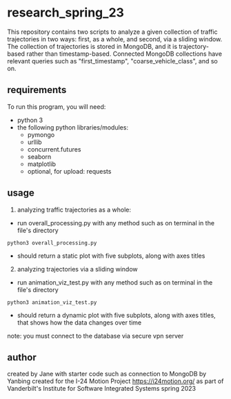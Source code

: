 # research_spring_23
This repository contains two scripts to analyze a given collection of traffic trajectories in two ways: first, as a whole, and second, via a sliding window. The collection of trajectories is stored in MongoDB, and it is trajectory-based rather than timestamp-based. Connected MongoDB collections have relevant queries such as "first_timestamp", "coarse_vehicle_class", and so on. 

## requirements
To run this program, you will need:
- python 3
- the following python libraries/modules:
  - pymongo
  - urllib
  - concurrent.futures
  - seaborn
  - matplotlib
  - optional, for upload: requests
  
## usage
1) analyzing traffic trajectories as a whole:
- run overall_processing.py with any method such as on terminal in the file's directory
``` 
python3 overall_processing.py
```
- should return a static plot with five subplots, along with axes titles
2) analyzing trajectories via a sliding window
- run animation_viz_test.py with any method such as on terminal in the file's directory
``` 
python3 animation_viz_test.py
```
- should return a dynamic plot with five subplots, along with axes titles, that shows how the data changes over time


note: you must connect to the database via secure vpn server

## author
created by Jane with starter code such as connection to MongoDB by Yanbing
created for the I-24 Motion Project https://i24motion.org/ as part of Vanderbilt's Institute for Software Integrated Systems
spring 2023
